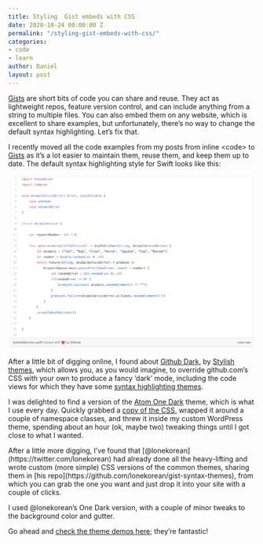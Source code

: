 ```yaml
---
title: Styling  Gist embeds with CSS
date: 2020-10-24 00:00:00 Z
permalink: "/styling-gist-embeds-with-css/"
categories:
- code
- learn
author: Daniel
layout: post
---
```


[Gists](https://gist.github.com/discover) are short bits of code you can share and reuse. They act as lightweight repos, feature version control, and can include anything from a string to multiple files. You can also embed them on any website, which is excellent to share examples, but unfortunately, there’s no way to change the default syntax highlighting. Let’s fix that.<!--more-->

I recently moved all the code examples from my posts from inline &lt;code&gt; to[ Gists](https://gist.github.com/discover) as it’s a lot easier to maintain them, reuse them, and keep them up to date. The default syntax highlighting style for Swift looks like this:

![Gist Sample](/assets/posts/2020-10-24-styling-gist-embeds-with-css/gist.png)

After a little bit of digging online, I found about [Github Dark,](https://github.com/StylishThemes/GitHub-Dark#available-syntax-highlighting-themes-demo) by [Stylish themes](https://github.com/StylishThemes), which allows you, as you would imagine, to override github.com’s CSS with your own to produce a fancy ‘dark’ mode, including the code views for which they have some [syntax highlighting themes](https://stylishthemes.github.io/GitHub-Dark/).

I was delighted to find a version of the [Atom One Dark](https://github.com/atom/one-dark-syntax) theme, which is what I use every day. Quickly grabbed a [copy of the CSS,](https://github.com/StylishThemes/GitHub-Dark/blob/master/src/themes/github/one-dark.css) wrapped it around a couple of namespace classes, and threw it inside my custom WordPress theme, spending about an hour (ok, maybe two) tweaking things until I got close to what I wanted.

<script src="https://gist.github.com/afterxleep/231feb0254ae0f32c8cbdc14a7b5ee66.js?file=AnimalService.swift"></script>After a little more digging, I’ve found that [@lonekorean](https://twitter.com/lonekorean) had already done all the heavy-lifting and wrote custom (more simple) CSS versions of the common themes, sharing them in [his repo](https://github.com/lonekorean/gist-syntax-themes), from which you can grab the one you want and just drop it into your site with a couple of clicks.

I used @lonekorean’s One Dark version, with a couple of minor tweaks to the background color and gutter.

Go ahead and [check the theme demos here](https://lonekorean.github.io/gist-syntax-themes/); they’re fantastic!